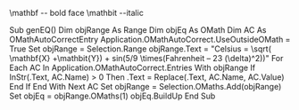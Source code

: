 
\mathbf -- bold face
\mathbit --italic



Sub genEQ()
    Dim objRange As Range
    Dim objEq As OMath
    Dim AC As OMathAutoCorrectEntry
    Application.OMathAutoCorrect.UseOutsideOMath = True
    Set objRange = Selection.Range
    objRange.Text = "Celsius = \sqrt( \mathbf{X} +\mathbit{Y}) + sin(5/9 \times(Fahrenheit – 23 (\delta)^2))"
    For Each AC In Application.OMathAutoCorrect.Entries
        With objRange
            If InStr(.Text, AC.Name) > 0 Then
                .Text = Replace(.Text, AC.Name, AC.Value)
            End If
        End With
    Next AC
    Set objRange = Selection.OMaths.Add(objRange)
    Set objEq = objRange.OMaths(1)
    objEq.BuildUp
End Sub
